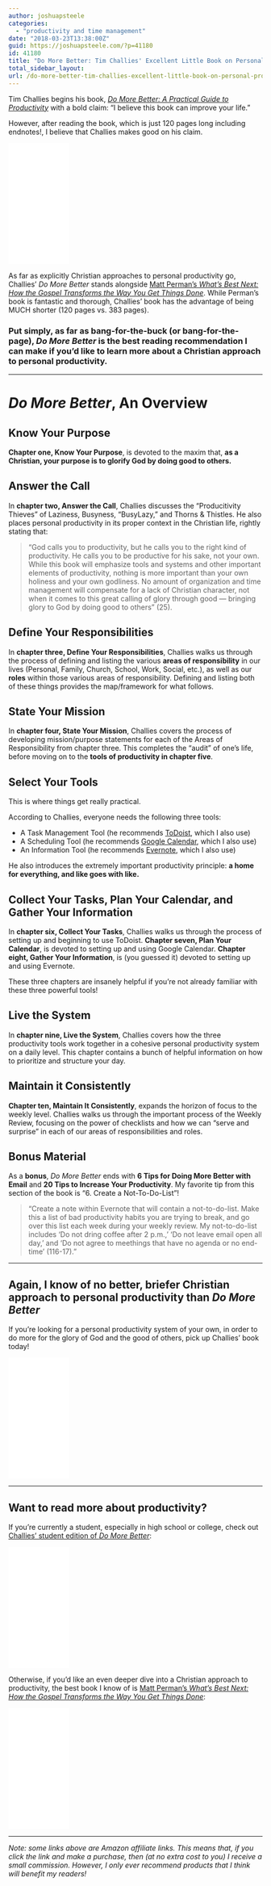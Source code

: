 ```yaml
---
author: joshuapsteele
categories:
  - "productivity and time management"
date: "2018-03-23T13:38:00Z"
guid: https://joshuapsteele.com/?p=41180
id: 41180
title: "Do More Better: Tim Challies' Excellent Little Book on Personal Productivity Could Change Your Life"
total_sidebar_layout:
url: /do-more-better-tim-challies-excellent-little-book-on-personal-productivity-could-change-your-life/
---
```


Tim Challies begins his book, [*Do More Better: A Practical Guide to Productivity*](http://amzn.to/2ufosG4) with a bold claim: “I believe this book can improve your life.”

However, after reading the book, which is just 120 pages long including endnotes!, I believe that Challies makes good on his claim.

<iframe frameborder="0" marginheight="0" marginwidth="0" scrolling="no" src="//ws-na.amazon-adsystem.com/widgets/q?ServiceVersion=20070822&OneJS=1&Operation=GetAdHtml&MarketPlace=US&source=ss&ref=as_ss_li_til&ad_type=product_link&tracking_id=joshuapsteele-20&marketplace=amazon&region=US&placement=1941114172&asins=1941114172&linkId=61476ee8a72a820b76e43d746b704020&show_border=true&link_opens_in_new_window=true" style="width:120px;height:240px;"></iframe>

As far as explicitly Christian approaches to personal productivity go, Challies’ *Do More Better* stands alongside [Matt Perman’s *What’s Best Next: How the Gospel Transforms the Way You Get Things Done*](http://amzn.to/2uf5r6A). While Perman’s book is fantastic and thorough, Challies’ book has the advantage of being MUCH shorter (120 pages vs. 383 pages).

### Put simply, as far as bang-for-the-buck (or bang-for-the-page), *Do More Better* is the best reading recommendation I can make if you’d like to learn more about a Christian approach to personal productivity.

---

# *Do More Better*, An Overview

## Know Your Purpose

**Chapter one, Know Your Purpose**, is devoted to the maxim that, **as a Christian, your purpose is to glorify God by doing good to others.**

## Answer the Call

In **chapter two, Answer the Call**, Challies discusses the “Producitivity Thieves” of Laziness, Busyness, “BusyLazy,” and Thorns &amp; Thistles. He also places personal productivity in its proper context in the Christian life, rightly stating that:

> “God calls you to productivity, but he calls you to the right kind of productivity. He calls you to be productive for his sake, not your own. While this book will emphasize tools and systems and other important elements of productivity, nothing is more important than your own holiness and your own godliness. No amount of organization and time management will compensate for a lack of Christian character, not when it comes to this great calling of glory through good — bringing glory to God by doing good to others” (25).

## Define Your Responsibilities

In **chapter three, Define Your Responsibilities**, Challies walks us through the process of defining and listing the various **areas of responsibility** in our lives (Personal, Family, Church, School, Work, Social, etc.), as well as our **roles** within those various areas of responsibility. Defining and listing both of these things provides the map/framework for what follows.

## State Your Mission

In **chapter four, State Your Mission**, Challies covers the process of developing mission/purpose statements for each of the Areas of Responsibility from chapter three. This completes the “audit” of one’s life, before moving on to the **tools of productivity in chapter five**.

## Select Your Tools

This is where things get really practical.

According to Challies, everyone needs the following three tools:

- A Task Management Tool (he recommends [ToDoist](https://todoist.com/), which I also use)
- A Scheduling Tool (he recommends [Google Calendar](https://calendar.google.com/), which I also use)
- An Information Tool (he recommends [Evernote](https://evernote.com/), which I also use)

He also introduces the extremely important productivity principle: **a home for everything, and like goes with like.**

## Collect Your Tasks, Plan Your Calendar, and Gather Your Information

In **chapter six, Collect Your Tasks**, Challies walks us through the process of setting up and beginning to use ToDoist. **Chapter seven, Plan Your Calendar**, is devoted to setting up and using Google Calendar. **Chapter eight, Gather Your Information**, is (you guessed it) devoted to setting up and using Evernote.

These three chapters are insanely helpful if you’re not already familiar with these three powerful tools!

## Live the System

In **chapter nine, Live the System**, Challies covers how the three productivity tools work together in a cohesive personal productivity system on a daily level. This chapter contains a bunch of helpful information on how to prioritize and structure your day.

## Maintain it Consistently

**Chapter ten, Maintain It Consistently**, expands the horizon of focus to the weekly level. Challies walks us through the important process of the Weekly Review, focusing on the power of checklists and how we can “serve and surprise” in each of our areas of responsibilities and roles.

## Bonus Material

As a **bonus**, *Do More Better* ends with **6 Tips for Doing More Better with Email** and **20 Tips to Increase Your Productivity**. My favorite tip from this section of the book is “6. Create a Not-To-Do-List”!

> “Create a note within Evernote that will contain a not-to-do-list. Make this a list of bad productivity habits you are trying to break, and go over this list each week during your weekly review. My not-to-do-list includes ‘Do not dring coffee after 2 p.m.,’ ‘Do not leave email open all day,’ and ‘Do not agree to meethings that have no agenda or no end-time’ (116-17).”

---

## Again, I know of no better, briefer Christian approach to personal productivity than *Do More Better*

If you’re looking for a personal productivity system of your own, in order to do more for the glory of God and the good of others, pick up Challies’ book today!

<iframe frameborder="0" marginheight="0" marginwidth="0" scrolling="no" src="//ws-na.amazon-adsystem.com/widgets/q?ServiceVersion=20070822&OneJS=1&Operation=GetAdHtml&MarketPlace=US&source=ss&ref=as_ss_li_til&ad_type=product_link&tracking_id=joshuapsteele-20&marketplace=amazon&region=US&placement=1941114172&asins=1941114172&linkId=61476ee8a72a820b76e43d746b704020&show_border=true&link_opens_in_new_window=true" style="width:120px;height:240px;"></iframe>

---

## Want to read more about productivity?

If you’re currently a student, especially in high school or college, check out [Challies’ student edition of *Do More Better*](http://amzn.to/2uccsVV):

<iframe frameborder="0" marginheight="0" marginwidth="0" scrolling="no" src="//ws-na.amazon-adsystem.com/widgets/q?ServiceVersion=20070822&OneJS=1&Operation=GetAdHtml&MarketPlace=US&source=ss&ref=as_ss_li_til&ad_type=product_link&tracking_id=joshuapsteele-20&marketplace=amazon&region=US&placement=1941114466&asins=1941114466&linkId=9f8e9fa77d5655fcc916247c84ffebf0&show_border=true&link_opens_in_new_window=true" style="width:120px;height:240px;"></iframe>

Otherwise, if you’d like an even deeper dive into a Christian approach to productivity, the best book I know of is [Matt Perman’s *What’s Best Next: How the Gospel Transforms the Way You Get Things Done*](http://amzn.to/2uf5r6A):

<iframe frameborder="0" marginheight="0" marginwidth="0" scrolling="no" src="//ws-na.amazon-adsystem.com/widgets/q?ServiceVersion=20070822&OneJS=1&Operation=GetAdHtml&MarketPlace=US&source=ss&ref=as_ss_li_til&ad_type=product_link&tracking_id=joshuapsteele-20&marketplace=amazon&region=US&placement=0310533988&asins=0310533988&linkId=0d72c8e86dce16547132ded926f625c6&show_border=true&link_opens_in_new_window=true" style="width:120px;height:240px;"></iframe>

---

*Note: some links above are Amazon affiliate links. This means that, if you click the link and make a purchase, then (at no extra cost to you) I receive a small commission. However, I only ever recommend products that I think will benefit my readers!*